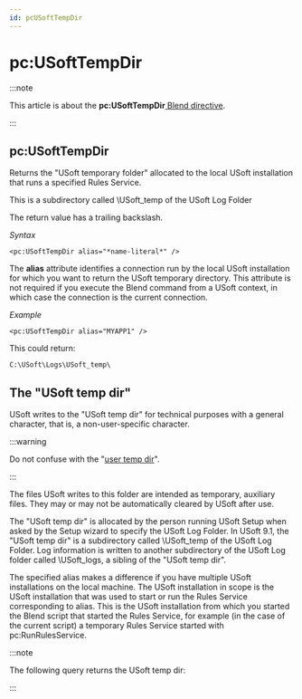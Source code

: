 ```yaml
---
id: pcUSoftTempDir
---
```


# pc:USoftTempDir




:::note

This article is about the **pc:USoftTempDir**[ Blend directive](/docs/Repositories/Blend_directives).

:::

## **pc:USoftTempDir**

Returns the "USoft temporary folder" allocated to the local USoft installation that runs a specified Rules Service.

This is a subdirectory called \\USoft_temp of the USoft Log Folder

The return value has a trailing backslash.

*Syntax*

```
<pc:USoftTempDir alias="*name-literal*" />
```

The **alias** attribute identifies a connection run by the local USoft installation for which you want to return the USoft temporary directory. This attribute is not required if you execute the Blend command from a USoft context, in which case the connection is the current connection.

*Example*

```language-xml
<pc:USoftTempDir alias="MYAPP1" />
```

This could return:

```
C:\USoft\Logs\USoft_temp\
```

## The "USoft temp dir"

USoft writes to the "USoft temp dir" for technical purposes with a general character, that is, a non-user-specific character.


:::warning

Do not confuse with the "[user temp dir](/docs/Repositories/Blend_directives/pcUserTempDir.md)".

:::

The files USoft writes to this folder are intended as temporary, auxiliary files. They may or may not be automatically cleared by USoft after use.

The "USoft temp dir" is allocated by the person running USoft Setup when asked by the Setup wizard to specify the USoft Log Folder. In USoft 9.1, the "USoft temp dir" is a subdirectory called \\USoft_temp of the USoft Log Folder. Log information is written to another subdirectory of the USoft Log folder called \\USoft_logs, a sibling of the "USoft temp dir".

The specified alias makes a difference if you have multiple USoft installations on the local machine. The USoft installation in scope is the USoft installation that was used to start or run the Rules Service corresponding to alias. This is the USoft installation from which you started the Blend script that started the Rules Service, for example (in the case of the current script) a temporary Rules Service started with pc:RunRulesService.


:::note

The following query returns the USoft temp dir:

:::
